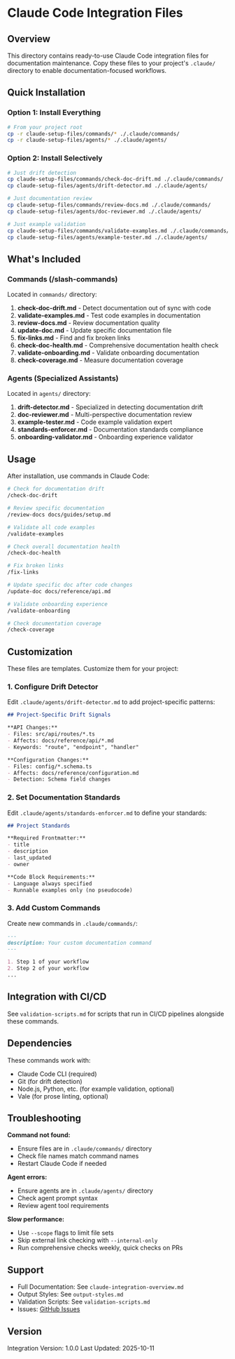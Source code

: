 # Claude Code Integration Files

## Overview

This directory contains ready-to-use Claude Code integration files for documentation maintenance. Copy these files to your project's `.claude/` directory to enable documentation-focused workflows.

## Quick Installation

### Option 1: Install Everything

```bash
# From your project root
cp -r claude-setup-files/commands/* ./.claude/commands/
cp -r claude-setup-files/agents/* ./.claude/agents/
```

### Option 2: Install Selectively

```bash
# Just drift detection
cp claude-setup-files/commands/check-doc-drift.md ./.claude/commands/
cp claude-setup-files/agents/drift-detector.md ./.claude/agents/

# Just documentation review
cp claude-setup-files/commands/review-docs.md ./.claude/commands/
cp claude-setup-files/agents/doc-reviewer.md ./.claude/agents/

# Just example validation
cp claude-setup-files/commands/validate-examples.md ./.claude/commands/
cp claude-setup-files/agents/example-tester.md ./.claude/agents/
```

## What's Included

### Commands (/slash-commands)

Located in `commands/` directory:

1. **check-doc-drift.md** - Detect documentation out of sync with code
2. **validate-examples.md** - Test code examples in documentation
3. **review-docs.md** - Review documentation quality
4. **update-doc.md** - Update specific documentation file
5. **fix-links.md** - Find and fix broken links
6. **check-doc-health.md** - Comprehensive documentation health check
7. **validate-onboarding.md** - Validate onboarding documentation
8. **check-coverage.md** - Measure documentation coverage

### Agents (Specialized Assistants)

Located in `agents/` directory:

1. **drift-detector.md** - Specialized in detecting documentation drift
2. **doc-reviewer.md** - Multi-perspective documentation review
3. **example-tester.md** - Code example validation expert
4. **standards-enforcer.md** - Documentation standards compliance
5. **onboarding-validator.md** - Onboarding experience validator

## Usage

After installation, use commands in Claude Code:

```bash
# Check for documentation drift
/check-doc-drift

# Review specific documentation
/review-docs docs/guides/setup.md

# Validate all code examples
/validate-examples

# Check overall documentation health
/check-doc-health

# Fix broken links
/fix-links

# Update specific doc after code changes
/update-doc docs/reference/api.md

# Validate onboarding experience
/validate-onboarding

# Check documentation coverage
/check-coverage
```

## Customization

These files are templates. Customize them for your project:

### 1. Configure Drift Detector

Edit `.claude/agents/drift-detector.md` to add project-specific patterns:

```markdown
## Project-Specific Drift Signals

**API Changes:**
- Files: src/api/routes/*.ts
- Affects: docs/reference/api/*.md
- Keywords: "route", "endpoint", "handler"

**Configuration Changes:**
- Files: config/*.schema.ts
- Affects: docs/reference/configuration.md
- Detection: Schema field changes
```

### 2. Set Documentation Standards

Edit `.claude/agents/standards-enforcer.md` to define your standards:

```markdown
## Project Standards

**Required Frontmatter:**
- title
- description
- last_updated
- owner

**Code Block Requirements:**
- Language always specified
- Runnable examples only (no pseudocode)
```

### 3. Add Custom Commands

Create new commands in `.claude/commands/`:

```markdown
---
description: Your custom documentation command
---

1. Step 1 of your workflow
2. Step 2 of your workflow
...
```

## Integration with CI/CD

See `validation-scripts.md` for scripts that run in CI/CD pipelines alongside these commands.

## Dependencies

These commands work with:
- Claude Code CLI (required)
- Git (for drift detection)
- Node.js, Python, etc. (for example validation, optional)
- Vale (for prose linting, optional)

## Troubleshooting

**Command not found:**
- Ensure files are in `.claude/commands/` directory
- Check file names match command names
- Restart Claude Code if needed

**Agent errors:**
- Ensure agents are in `.claude/agents/` directory
- Check agent prompt syntax
- Review agent tool requirements

**Slow performance:**
- Use `--scope` flags to limit file sets
- Skip external link checking with `--internal-only`
- Run comprehensive checks weekly, quick checks on PRs

## Support

- Full Documentation: See `claude-integration-overview.md`
- Output Styles: See `output-styles.md`
- Validation Scripts: See `validation-scripts.md`
- Issues: [GitHub Issues](https://github.com/user/project-docs-template/issues)

## Version

Integration Version: 1.0.0
Last Updated: 2025-10-11
